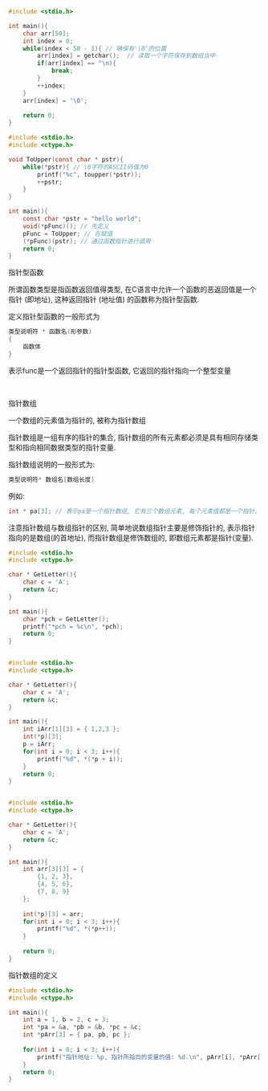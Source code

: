 ```c
#include <stdio.h>

int main(){
    char arr[50];
    int index = 0;
    while(index < 50 - 1){ // 确保有'\0'的位置
        arr[index] = getchar();  // 读取一个字符保存到数组当中
        if(arr[index] == "\n){
            break;
        }
        ++index;
    }
    arr[index] = '\0';
    
    return 0;
}
```


```c
#include <stdio.h>
#include <ctype.h>

void ToUpper(const char * pstr){
    while(*pstr){ // \0字符的ASCII码值为0
        printf("%c", toupper(*pstr));
        ++pstr;
    }
}

int main(){
    const char *pstr = "hello world";
    void(*pFunc)(); // 先定义
    pFunc = ToUpper; // 在赋值
    (*pFunc)(pstr); // 通过函数指针进行调用
    return 0;
}
```

指针型函数

所谓函数类型是指函数返回值得类型, 在C语言中允许一个函数的恶返回值是一个指针 (即地址), 这种返回指针 (地址值) 的函数称为指针型函数.

定义指针型函数的一般形式为
```c
类型说明符 * 函数名(形参数)
{
    函数体
}
```

表示func是一个返回指针的指针型函数, 它返回的指针指向一个整型变量

<br>

指针数组

一个数组的元素值为指针的, 被称为指针数组

指针数组是一组有序的指针的集合, 指针数组的所有元素都必须是具有相同存储类型和指向相同数据类型的指针变量.

指针数组说明的一般形式为:
```c
类型说明符* 数组名[数组长度]
```

例如:
```c
int * pa[3]; // 表示pa是一个指针数组, 它有三个数组元素, 每个元素值都是一个指针, 指向整型变量 
```

注意指针数组与数组指针的区别, 简单地说数组指针主要是修饰指针的, 表示指针指向的是数组(的首地址), 而指针数组是修饰数组的, 即数组元素都是指针(变量).

```c
#include <stdio.h>
#include <ctype.h>

char * GetLetter(){
    char c = 'A';
    return &c;
}

int main(){
    char *pch = GetLetter();
    printf("*pch = %c\n", *pch);
    return 0;
}

```



```c

#include <stdio.h>
#include <ctype.h>

char * GetLetter(){
    char c = 'A';
    return &c;
}

int main(){
    int iArr[1][3] = { 1,2,3 };
    int(*p)[3];
    p = iArr;
    for(int i = 0; i < 3; i++){
        printf("%d", *(*p + i));
    }
    return 0;
}
```





```c

#include <stdio.h>
#include <ctype.h>

char * GetLetter(){
    char c = 'A';
    return &c;
}

int main(){
    int arr[3][3] = { 
        {1, 2, 3},
        {4, 5, 6},
        {7, 8, 9}
    };
    
    int(*p)[3] = arr;
    for(int i = 0; i < 3; i++){
        printf("%d", *(*p++));
    }
    
    return 0;
}
```

指针数组的定义

```c
#include <stdio.h>
#include <ctype.h>

int main(){
    int a = 1, b = 2, c = 3;
    int *pa = &a, *pb = &b, *pc = &c;
    int *pArr[3] = { pa, pb, pc };
    
    for(int i = 0; i < 3; i++){
        printf("指针地址: %p, 指针所指向的变量的值: %d.\n", pArr[i], *pArr[i]);
    }
    return 0;
}

```

